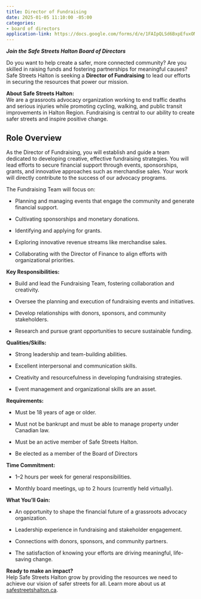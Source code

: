 ```yaml
---
title: Director of Fundraising
date: 2025-01-05 11:10:00 -05:00
categories:
- board of directors
application-link: https://docs.google.com/forms/d/e/1FAIpQLSd6BxpEfuxOMB_EYOWDUT98IGKdUw0mYjdWiBDpBnzdZ9RTCQ/viewform?usp=dialog
---
```


***Join the Safe Streets Halton Board of Directors***

Do you want to help create a safer, more connected community? Are you skilled in raising funds and fostering partnerships for meaningful causes? Safe Streets Halton is seeking a **Director of Fundraising** to lead our efforts in securing the resources that power our mission.

**About Safe Streets Halton:**\
We are a grassroots advocacy organization working to end traffic deaths and serious injuries while promoting cycling, walking, and public transit improvements in Halton Region. Fundraising is central to our ability to create safer streets and inspire positive change.

## Role Overview
As the Director of Fundraising, you will establish and guide a team dedicated to developing creative, effective fundraising strategies. You will lead efforts to secure financial support through events, sponsorships, grants, and innovative approaches such as merchandise sales. Your work will directly contribute to the success of our advocacy programs.

The Fundraising Team will focus on:

* Planning and managing events that engage the community and generate financial support.

* Cultivating sponsorships and monetary donations.

* Identifying and applying for grants.

* Exploring innovative revenue streams like merchandise sales.

* Collaborating with the Director of Finance to align efforts with organizational priorities.

**Key Responsibilities:**

* Build and lead the Fundraising Team, fostering collaboration and creativity.

* Oversee the planning and execution of fundraising events and initiatives.

* Develop relationships with donors, sponsors, and community stakeholders.

* Research and pursue grant opportunities to secure sustainable funding.

**Qualities/Skills:**

* Strong leadership and team-building abilities.

* Excellent interpersonal and communication skills.

* Creativity and resourcefulness in developing fundraising strategies.

* Event management and organizational skills are an asset.

**Requirements:**

* Must be 18 years of age or older.

* Must not be bankrupt and must be able to manage property under Canadian law.

* Must be an active member of Safe Streets Halton.

* Be elected as a member of the Board of Directors

**Time Commitment:**

* 1–2 hours per week for general responsibilities.

* Monthly board meetings, up to 2 hours (currently held virtually).

**What You’ll Gain:**

* An opportunity to shape the financial future of a grassroots advocacy organization.

* Leadership experience in fundraising and stakeholder engagement.

* Connections with donors, sponsors, and community partners.

* The satisfaction of knowing your efforts are driving meaningful, life-saving change.

**Ready to make an impact?**\
Help Safe Streets Halton grow by providing the resources we need to achieve our vision of safer streets for all. Learn more about us at [safestreetshalton.ca](https://safestreetshalton.ca).